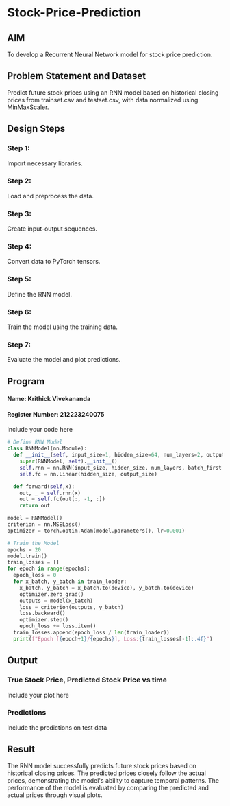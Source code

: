 # Stock-Price-Prediction


## AIM

To develop a Recurrent Neural Network model for stock price prediction.

## Problem Statement and Dataset
Predict future stock prices using an RNN model based on historical closing prices from trainset.csv and testset.csv, with data normalized using MinMaxScaler.

## Design Steps

### Step 1:
Import necessary libraries.
### Step 2:
Load and preprocess the data.
### Step 3:
Create input-output sequences.
### Step 4:
Convert data to PyTorch tensors.
### Step 5:
Define the RNN model.
### Step 6:
Train the model using the training data.
### Step 7:
Evaluate the model and plot predictions.
## Program
#### Name: Krithick Vivekananda
#### Register Number: 212223240075
Include your code here
```Python
# Define RNN Model
class RNNModel(nn.Module):
  def __init__(self, input_size=1, hidden_size=64, num_layers=2, output_size=1):
    super(RNNModel, self).__init__()
    self.rnn = nn.RNN(input_size, hidden_size, num_layers, batch_first = True)
    self.fc = nn.Linear(hidden_size, output_size)

  def forward(self,x):
    out, _ = self.rnn(x)
    out = self.fc(out[:, -1, :])
    return out

model = RNNModel()
criterion = nn.MSELoss()
optimizer = torch.optim.Adam(model.parameters(), lr=0.001)

# Train the Model
epochs = 20
model.train()
train_losses = []
for epoch in range(epochs):
  epoch_loss = 0
  for x_batch, y_batch in train_loader:
    x_batch, y_batch = x_batch.to(device), y_batch.to(device)
    optimizer.zero_grad()
    outputs = model(x_batch)
    loss = criterion(outputs, y_batch)
    loss.backward()
    optimizer.step()
    epoch_loss += loss.item()
  train_losses.append(epoch_loss / len(train_loader))
  print(f"Epoch [{epoch+1}/{epochs}], Loss:{train_losses[-1]:.4f}")

```

## Output

### True Stock Price, Predicted Stock Price vs time

Include your plot here

### Predictions 

Include the predictions on test data

## Result
The RNN model successfully predicts future stock prices based on historical closing prices. The predicted prices closely follow the actual prices, demonstrating the model's ability to capture temporal patterns. The performance of the model is evaluated by comparing the predicted and actual prices through visual plots.

